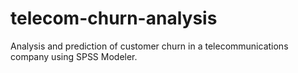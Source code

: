 # telecom-churn-analysis
Analysis and prediction of customer churn in a telecommunications company using SPSS Modeler.
